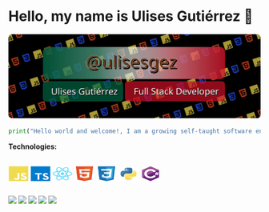 # Hello, my name is Ulises Gutiérrez 👋
<img src="https://raw.githubusercontent.com/ulisesgez/icons/7861ac417a01d262c6fbf933aa5583103f2e6370/main.svg">

```python
print("Hello world and welcome!, I am a growing self-taught software engineer.")
```

**Technologies:**

<div style="display: inline_block"><br>
  <img align="center" alt="Ulises-Js" height="30" width="40" src="https://raw.githubusercontent.com/devicons/devicon/master/icons/javascript/javascript-plain.svg">
  <img align="center" alt="Ulises-Ts" height="30" width="40" src="https://raw.githubusercontent.com/devicons/devicon/master/icons/typescript/typescript-plain.svg">
  <img align="center" alt="Ulises-React" height="30" width="40" src="https://raw.githubusercontent.com/devicons/devicon/master/icons/react/react-original.svg">
  <img align="center" alt="Ulises-HTML" height="30" width="40" src="https://raw.githubusercontent.com/devicons/devicon/master/icons/html5/html5-original.svg">
  <img align="center" alt="Ulises-CSS" height="30" width="40" src="https://raw.githubusercontent.com/devicons/devicon/master/icons/css3/css3-original.svg">
  <img align="center" alt="Ulises-Python" height="30" width="40" src="https://raw.githubusercontent.com/devicons/devicon/master/icons/python/python-original.svg">
  <img align="center" alt="Ulises-Csharp" height="30" width="40" src="https://raw.githubusercontent.com/devicons/devicon/master/icons/csharp/csharp-original.svg">
</div>
  
  ##
 
<div>
  <a href="https://ulisesgez.github.io/" target="_blank"><img src="https://img.shields.io/badge/Website-black?style=for-the-badge&logo=github&logoColor=white"></a>
  <a href="https://ulisesgez.super.site/" target="_blank"><img src="https://img.shields.io/badge/Blog-252525?style=for-the-badge&logo=notion&logoColor=white"></a>
  <a href="https://www.instagram.com/ulisesgez/" target="_blank"><img src="https://img.shields.io/badge/-Instagram-%23E4405F?style=for-the-badge&logo=instagram&logoColor=white"></a>
  <a href="https://www.linkedin.com/in/ulisesgez/" target="_blank"><img src="https://img.shields.io/badge/-LinkedIn-%230077B5?style=for-the-badge&logo=linkedin&logoColor=white"></a>
  <a href = "mailto:gu362937@uaeh.edu.mx" target="_blank"><img src="https://img.shields.io/badge/-Gmail-bb001b?style=for-the-badge&logo=gmail&logoColor=white"></a>
</div>
